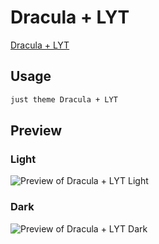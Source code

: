 # Dracula + LYT

[Dracula + LYT](#)

## Usage

```bash
just theme Dracula + LYT
```

## Preview

### Light

![Preview of Dracula + LYT Light](preview-light.png)

### Dark

![Preview of Dracula + LYT Dark](preview-dark.png)
